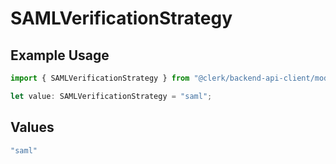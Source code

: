 # SAMLVerificationStrategy

## Example Usage

```typescript
import { SAMLVerificationStrategy } from "@clerk/backend-api-client/models/components";

let value: SAMLVerificationStrategy = "saml";
```

## Values

```typescript
"saml"
```